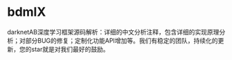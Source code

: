 # bdmlX
darknetAB深度学习框架源码解析：详细的中文分析注释，包含详细的实现原理分析；对部分BUG的修复；定制化功能API增加等。我们有稳定的团队，持续化的更新，您的star就是对我们最好的鼓励。
